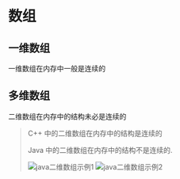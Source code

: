 # 数组

## 一维数组

一维数组在内存中一般是连续的

## 多维数组

二维数组在内存中的结构未必是连续的

   > C++ 中的二维数组在内存中的结构是连续的
   >
   > Java 中的二维数组在内存中的结构不是连续的.
   >
   > ![java二维数组示例1](https://gitee.com/cpfree/picture-warehouse/raw/master/pic1/20201214111631844.png)
   > ![java二维数组示例2](https://gitee.com/cpfree/picture-warehouse/raw/master/pic1/20210612103858127.png)


